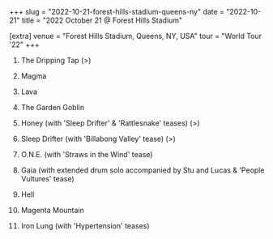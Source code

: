+++
slug = "2022-10-21-forest-hills-stadium-queens-ny"
date = "2022-10-21"
title = "2022 October 21 @ Forest Hills Stadium"

[extra]
venue = "Forest Hills Stadium, Queens, NY, USA"
tour = "World Tour '22"
+++


 1. The Dripping Tap
    (>)

 2. Magma

 3. Lava

 4. The Garden Goblin

 5. Honey
    (with 'Sleep Drifter' & 'Rattlesnake' teases) (>)

 6. Sleep Drifter
    (with 'Billabong Valley' tease) (>)

 7. O.N.E.
    (with 'Straws in the Wind' tease)

 8. Gaia
    (with extended drum solo accompanied by Stu and Lucas & 'People
    Vultures' tease)

 9. Hell

10. Magenta Mountain

11. Iron Lung
    (with 'Hypertension' teases)


